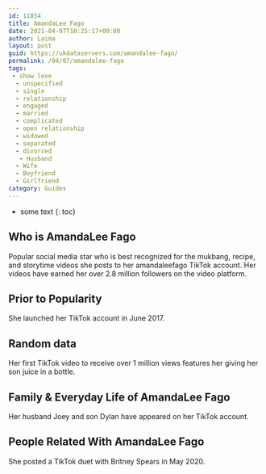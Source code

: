 ```yaml
---
id: 11854
title: AmandaLee Fago
date: 2021-04-07T10:25:17+00:00
author: Laima
layout: post
guid: https://ukdataservers.com/amandalee-fago/
permalink: /04/07/amandalee-fago
tags:
 - show love
  - unspecified
  - single
  - relationship
  - engaged
  - married
  - complicated
  - open relationship
  - widowed
  - separated
  - divorced
   - Husband
  - Wife
  - Boyfriend
  - Girlfriend
category: Guides
---
```


* some text
{: toc}


## Who is AmandaLee Fago
                  
                  
                  
Popular social media star who is best recognized for the mukbang, recipe, and storytime videos she posts to her amandaleefago TikTok account. Her videos have earned her over 2.8 million followers on the video platform. 
                  
              
            
              
            
                
                
                
## Prior to Popularity
                  
                  
                  
She launched her TikTok account in June 2017.
                  
              
            
              
            
                
                
                
## Random data
                  
                  
                  
Her first TikTok video to receive over 1 million views features her giving her son juice in a bottle. 
                  
              
            
              
            
                
                
                
## Family & Everyday Life of AmandaLee Fago
                  
                  
                  
Her husband Joey and son Dylan have appeared on her TikTok account.
                  
              
            
              
            
                
                
                
## People Related With AmandaLee Fago
                  
                  
                  
She posted a TikTok duet with Britney Spears in May 2020. 
                  
              
            
              
            
                
              
            
              
              
            
            
              
            
          
          
          
